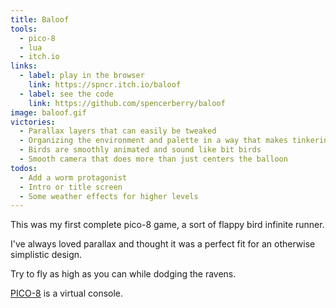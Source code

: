 ```yaml
---
title: Baloof
tools:
  - pico-8
  - lua
  - itch.io
links:
  - label: play in the browser
    link: https://spncr.itch.io/baloof
  - label: see the code
    link: https://github.com/spencerberry/baloof
image: baloof.gif
victories:
  - Parallax layers that can easily be tweaked
  - Organizing the environment and palette in a way that makes tinkering and balancing easy'
  - Birds are smoothly animated and sound like bit birds
  - Smooth camera that does more than just centers the balloon
todos:
  - Add a worm protagonist
  - Intro or title screen
  - Some weather effects for higher levels
---
```


This was my first complete pico-8 game, a sort of flappy bird infinite runner.

I've always loved parallax and thought it was a perfect fit for an otherwise simplistic design.

Try to fly as high as you can while dodging the ravens.

[PICO-8](https://www.lexaloffle.com/pico-8.php "PICO-8 Fantasy Console") is a virtual console.

